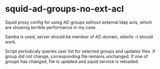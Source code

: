squid-ad-groups-no-ext-acl
==========================

Squid proxy config for using AD groups without external ldap acls, which are showing terrible performance in my case.

Samba is used, server should be member of AD domain, wbinfo -t should work.

Script periodicaly queries user list for selected groups and updates files. If group did not change, corresponding file remains unchanged. If one of groups has changed, file is updated and squid service is reloaded.
